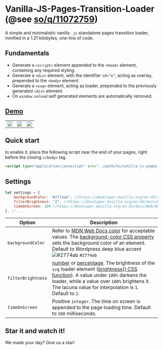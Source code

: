# Vanilla-JS-Pages-Transition-Loader (@see [so/q/11072759](https://stackoverflow.com/a/65691657/3645650))

A simple and minimalistic vanilla `.js` standalone pages transition loader, minified in a 1.21 kilobytes, one-line of code.

## Fundamentals

- Generate a `<script>` element appended to the `<head>` element, containing any required styling.
- Generate a `<div>` element, with the identifier `id="o"`, acting as overlay, prepended to the `<body>` element.
- Generate a `<svg>` element, acting as loader, prepended to the previously generated `<div>` element.
- On `window.onload` self generated elements are automatically removed.

## [Demo](https://codepen.io/amarinediary/full/mdrQvGJ)

||||
|-|-|-|
|<img src="https://i.ibb.co/L68sYxD/Vanilla-js-pages-transitions-loader-ressource-1.gif"></img>|<img src="https://i.ibb.co/ZH4PXWZ/vanilla-js-pages-transitions-loader-ressource-2.gif"></img>|<img src="https://i.ibb.co/J7y9BYy/vanilla-js-pages-transitions-loader-ressource-3.gif"></img>|

## Quick start

to enable it, place the following script near the end of your pages, right before the closing `</body>` tag.

```html
<script type="application/javascript" src="../path/to/vanilla-js-pages-transition-loader.min.js"></script>
```

## Settings

```js
let settings = {
    backgroundColor: "#2774ab", //https://developer.mozilla.org/en-US/docs/Web/CSS/color_value
    filterBrightness: "2", //https://developer.mozilla.org/en-US/docs/Web/CSS/filter-function/brightness()
    timeOnScreen: 100 //https://developer.mozilla.org/en-US/docs/Web/API/setTimeout
}, //...
```

|Option|Description|
|-|-|
|`backgroundColor`|Refer to [MDN Web Docs color](https://developer.mozilla.org/en-US/docs/Web/CSS/color_value) for acceptable values. The [background-color CSS property](https://developer.mozilla.org/en-US/docs/Web/CSS/background-color) sets the background color of an element. Default to Wordpress deep blue accent ![#2774ab](https://via.placeholder.com/15/2774ab/000000?text=+) `#2774ab`|
|`filterBrightness`| [number](https://developer.mozilla.org/en-US/docs/Web/CSS/number) or [percentage](https://developer.mozilla.org/en-US/docs/Web/CSS/percentage). The brightness of the `svg` loader element ([brightness() CSS function](https://developer.mozilla.org/en-US/docs/Web/CSS/filter-function/brightness())). A value under `100%` darkens the loader, while a value over `100%` brightens it. The lacuna value for interpolation is `1`. Default to `2`.|
|`timeOnScreen`|Positive `integer`. The time on screen is appended to the page loading time. Default to `100` milliseconds.|

## Star it and watch it! 

We made your day? Give us a star!

